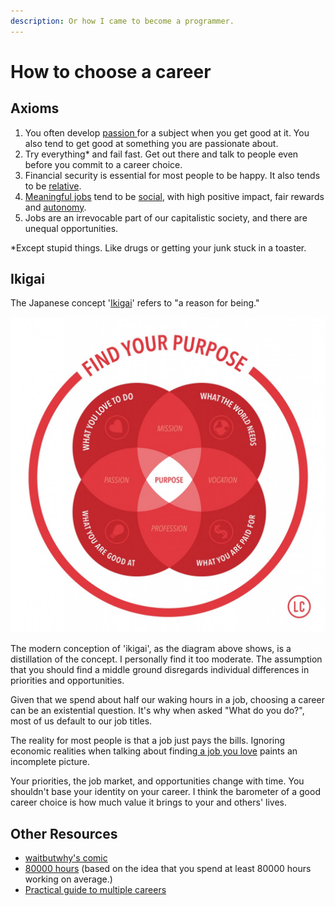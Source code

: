 ```yaml
---
description: Or how I came to become a programmer.
---
```


# How to choose a career

## Axioms

1. You often develop [passion ](https://bigthink.com/mike-colagrossi/why-following-your-passion-could-leave-you-broke-and-frustrated)for a subject when you get good at it. You also tend to get good at something you are passionate about.
2. Try everything\* and fail fast. Get out there and talk to people even before you commit to a career choice.
3. Financial security is essential for most people to be happy. It also tends to be [relative](https://www.cnbc.com/2017/11/20/how-much-money-you-need-to-be-happy-according-to-wealth-experts.html).
4. [Meaningful jobs](https://www.psychologicalscience.org/news/minds-business/a-meaningful-job-linked-to-higher-income-and-a-longer-life.html) tend to be [social](https://www.realsimple.com/work-life/life-strategies/job-career/meaningful-work), with high positive impact, fair rewards and [autonomy](https://open.buffer.com/meaningful-work/).
5. Jobs are an irrevocable part of our capitalistic society, and there are unequal opportunities.

\*Except stupid things. Like drugs or getting your junk stuck in a toaster.

## Ikigai

The Japanese concept '[Ikigai](https://medium.com/thrive-global/ikigai-the-japanese-secret-to-a-long-and-happy-life-might-just-help-you-live-a-more-fulfilling-9871d01992b7)' refers to "a reason for being."

![](../.gitbook/assets/image%20%284%29.png)

The modern conception of 'ikigai', as the diagram above shows, is a distillation of the concept. I personally find it too moderate. The assumption that you should find a middle ground disregards individual differences in priorities and opportunities. 

Given that we spend about half our waking hours in a job, choosing a career can be an existential question. It's why when asked "What do you do?", most of us default to our job titles. 

The reality for most people is that a job just pays the bills. Ignoring economic realities when talking about finding[ a job you love](https://junkee.com/lets-talk-immense-privilege-struggle-love/93679) paints an incomplete picture. 

Your priorities, the job market, and opportunities change with time. You shouldn't base your identity on your career. I think the barometer of a good career choice is how much value it brings to your and others' lives. 

## Other Resources

* [waitbutwhy's comic](https://waitbutwhy.com/2018/04/picking-career.html)
* [80000 hours](https://80000hours.org/career-guide/) \(based on the idea that you spend at least 80000 hours working on average.\)
* [Practical guide to multiple careers](https://blog.markgrowth.com/a-practical-guide-to-having-multiple-careers-3eae8748fde2)

